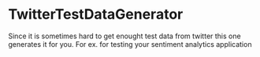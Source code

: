 TwitterTestDataGenerator
========================

Since it is sometimes hard to get enought test data from twitter this one generates it for you. For ex. for testing your sentiment analytics application
